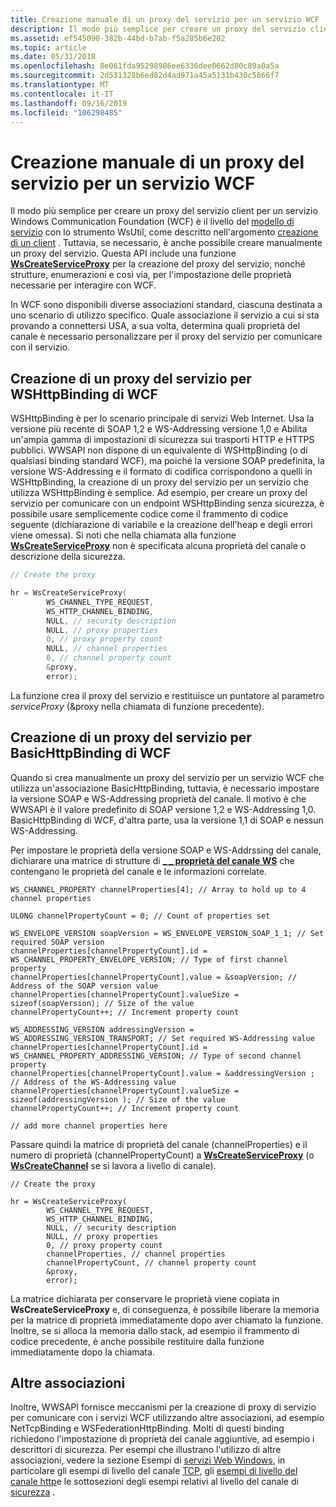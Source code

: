 ```yaml
---
title: Creazione manuale di un proxy del servizio per un servizio WCF
description: Il modo più semplice per creare un proxy del servizio client per un servizio Windows Communication Foundation (WCF) è il livello del modello di servizio con lo strumento WsUtil, come descritto nell'argomento Creazione di un client.
ms.assetid: ef545090-382b-44bd-b7ab-f5a285b6e202
ms.topic: article
ms.date: 05/31/2018
ms.openlocfilehash: 8e061fda95298986ee6336dee0662d80c89a0a5a
ms.sourcegitcommit: 2d531328b6ed82d4ad971a45a5131b430c5866f7
ms.translationtype: MT
ms.contentlocale: it-IT
ms.lasthandoff: 09/16/2019
ms.locfileid: "106298485"
---
```

# <a name="manually-creating-a-service-proxy-for-a-wcf-service"></a>Creazione manuale di un proxy del servizio per un servizio WCF

Il modo più semplice per creare un proxy del servizio client per un servizio Windows Communication Foundation (WCF) è il livello del [modello di servizio](service-model-layer-overview.md) con lo strumento WsUtil, come descritto nell'argomento [creazione di un client](creating-a-client.md) . Tuttavia, se necessario, è anche possibile creare manualmente un proxy del servizio. Questa API include una funzione [**WsCreateServiceProxy**](/windows/desktop/api/WebServices/nf-webservices-wscreateserviceproxy) per la creazione del proxy del servizio, nonché strutture, enumerazioni e così via, per l'impostazione delle proprietà necessarie per interagire con WCF.

In WCF sono disponibili diverse associazioni standard, ciascuna destinata a uno scenario di utilizzo specifico. Quale associazione il servizio a cui si sta provando a connettersi USA, a sua volta, determina quali proprietà del canale è necessario personalizzare per il proxy del servizio per comunicare con il servizio.

## <a name="creating-a-service-proxy-for-wcfs-wshttpbinding"></a>Creazione di un proxy del servizio per WSHttpBinding di WCF

WSHttpBinding è per lo scenario principale di servizi Web Internet. Usa la versione più recente di SOAP 1,2 e WS-Addressing versione 1,0 e Abilita un'ampia gamma di impostazioni di sicurezza sui trasporti HTTP e HTTPS pubblici. WWSAPI non dispone di un equivalente di WSHttpBinding (o di qualsiasi binding standard WCF), ma poiché la versione SOAP predefinita, la versione WS-Addressing e il formato di codifica corrispondono a quelli in WSHttpBinding, la creazione di un proxy del servizio per un servizio che utilizza WSHttpBinding è semplice. Ad esempio, per creare un proxy del servizio per comunicare con un endpoint WSHttpBinding senza sicurezza, è possibile usare semplicemente codice come il frammento di codice seguente (dichiarazione di variabile e la creazione dell'heap e degli errori viene omessa). Si noti che nella chiamata alla funzione [**WsCreateServiceProxy**](/windows/desktop/api/WebServices/nf-webservices-wscreateserviceproxy) non è specificata alcuna proprietà del canale o descrizione della sicurezza.


```C++
// Create the proxy

hr = WsCreateServiceProxy(
        WS_CHANNEL_TYPE_REQUEST, 
        WS_HTTP_CHANNEL_BINDING, 
        NULL, // security description
        NULL, // proxy properties
        0, // proxy property count
        NULL, // channel properties
        0, // channel property count
        &proxy, 
        error);
```



La funzione crea il proxy del servizio e restituisce un puntatore al parametro *serviceProxy* (&proxy nella chiamata di funzione precedente).

## <a name="creating-a-service-proxy-for-wcfs-basichttpbinding"></a>Creazione di un proxy del servizio per BasicHttpBinding di WCF

Quando si crea manualmente un proxy del servizio per un servizio WCF che utilizza un'associazione BasicHttpBinding, tuttavia, è necessario impostare la versione SOAP e WS-Addressing proprietà del canale. Il motivo è che WWSAPI è il valore predefinito di SOAP versione 1,2 e WS-Addressing 1,0. BasicHttpBinding di WCF, d'altra parte, usa la versione 1,1 di SOAP e nessun WS-Addressing.

Per impostare le proprietà della versione SOAP e WS-Addrssing del canale, dichiarare una matrice di strutture di [**\_ \_ proprietà del canale WS**](/windows/desktop/api/WebServices/ns-webservices-ws_channel_property) che contengano le proprietà del canale e le informazioni correlate.


```
WS_CHANNEL_PROPERTY channelProperties[4]; // Array to hold up to 4 channel properties

ULONG channelPropertyCount = 0; // Count of properties set
 
WS_ENVELOPE_VERSION soapVersion = WS_ENVELOPE_VERSION_SOAP_1_1; // Set required SOAP version
channelProperties[channelPropertyCount].id = WS_CHANNEL_PROPERTY_ENVELOPE_VERSION; // Type of first channel property
channelProperties[channelPropertyCount].value = &soapVersion; // Address of the SOAP version value
channelProperties[channelPropertyCount].valueSize = sizeof(soapVersion); // Size of the value
channelPropertyCount++; // Increment property count
 
WS_ADDRESSING_VERSION addressingVersion = WS_ADDRESSING_VERSION_TRANSPORT; // Set required WS-Addressing value
channelProperties[channelPropertyCount].id = WS_CHANNEL_PROPERTY_ADDRESSING_VERSION; // Type of second channel property
channelProperties[channelPropertyCount].value = &addressingVersion ; // Address of the WS-Addressing value
channelProperties[channelPropertyCount].valueSize = sizeof(addressingVersion ); // Size of the value
channelPropertyCount++; // Increment property count
 
// add more channel properties here

```



Passare quindi la matrice di proprietà del canale (channelProperties) e il numero di proprietà (channelPropertyCount) a [**WsCreateServiceProxy**](/windows/desktop/api/WebServices/nf-webservices-wscreateserviceproxy) (o [**WsCreateChannel**](/windows/desktop/api/WebServices/nf-webservices-wscreatechannel) se si lavora a livello di canale).


```
// Create the proxy

hr = WsCreateServiceProxy(
        WS_CHANNEL_TYPE_REQUEST, 
        WS_HTTP_CHANNEL_BINDING, 
        NULL, // security description
        NULL, // proxy properties
        0, // proxy property count
        channelProperties, // channel properties
        channelPropertyCount, // channel property count
        &proxy, 
        error);
```



La matrice dichiarata per conservare le proprietà viene copiata in **WsCreateServiceProxy** e, di conseguenza, è possibile liberare la memoria per la matrice di proprietà immediatamente dopo aver chiamato la funzione. Inoltre, se si alloca la memoria dallo stack, ad esempio il frammento di codice precedente, è anche possibile restituire dalla funzione immediatamente dopo la chiamata.

## <a name="other-bindings"></a>Altre associazioni

Inoltre, WWSAPI fornisce meccanismi per la creazione di proxy di servizio per comunicare con i servizi WCF utilizzando altre associazioni, ad esempio NetTcpBinding e WSFederationHttpBinding. Molti di questi binding richiedono l'impostazione di proprietà del canale aggiuntive, ad esempio i descrittori di sicurezza. Per esempi che illustrano l'utilizzo di altre associazioni, vedere la sezione Esempi di [servizi Web Windows](windows-web-services-examples.md), in particolare gli esempi di livello del canale [TCP](tcp-channel-layer-examples.md), gli [esempi di livello del canale http](http-channel-layer-examples.md)e le sottosezioni degli esempi relativi al livello del canale di [sicurezza](security-channel-layer-examples.md) .

 

 




